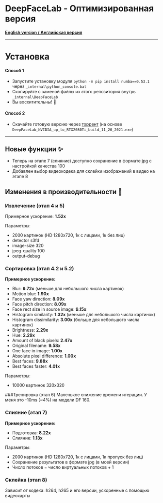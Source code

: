 # DeepFaceLab - Оптимизированная версия

[**English version / Английская версия**](README.md)

---

# Установка

#### Способ 1
- Запустите установку модуля `python -m pip install numba==0.53.1` через `_internal\python_console.bat`  
- Скопируйте с заменой файлы из этого репозитория внутрь `_internal\DeepFaceLab` 
- Вы восхитительны! 🎉

#### Способ 2
- Скачайте готовую версию через [торрент](DFL.torrent) (на основе `DeepFaceLab_NVIDIA_up_to_RTX2080Ti_build_11_20_2021.exe`)

---

## Новые функции ✨
- Теперь на этапе 7 (слияние) доступно сохранение в формате jpg с настройкой качества 100 
- Добавлен выбор видеокодека для склейки изображений в видео на этапе 8


## Изменения в производительности 🚀


### Извлечение (этап 4 и 5)
Примерное ускорение: **1.52х**  

Параметры:
- 2000 картинок (HD 1280x720, 1к с лицами, 1к без лиц)
- detector s3fd
- image-size 320
- jpeg-quality 100
- output-debug


### Сортировка (этап 4.2 и 5.2)
**Примерное ускорение:**
- Blur: **9.72x** (меньше для небольшого числа картинок)
- Motion blur: **1.90x**
- Face yaw direction: **8.09x**
- Face pitch direction: **8.09x**
- Face rect size in source image: **9.15x**
- Histogram similarity: **1.32x** (меньше для небольшого числа картинок)
- Histogram dissimilarity: **3.00x** (больше для небольшого числа картинок)
- Brightness: **2.29x**
- Hue: **2.29x**
- Amount of black pixels: **2.47x**
- Original filename: **9.58x**
- One face in image: **1.00x**
- Absolute pixel difference: **1.00x**
- Best faces: **9.88x**
- Best faces faster: **4.01x**

Параметры:
- 10000 картинок 320x320


###Тренировка (этап 6)
Маленькое снижение времени итерации. У меня это -10ms (~4%) на модели DF 160.


### Слияние (этап 7)
**Примерное ускорение:**
- Подготовка: **8.22x**
- Слияние: **1.13x**

Параметры:
- 2000 картинок (HD 1280x720, 1к с лицами, 1к пропуск без лиц)
- Сохранение результатов в формате jpg (в моей версии)
- Число потоков = число виртуальных потоков + 1


### Склейка (этап 8)
Зависит от кодека: h264, h265 и его версии, ускоренные с помощью видеокарты
